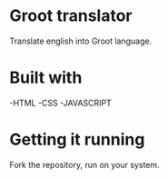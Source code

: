# Groot translator
Translate english into Groot language.

# Built with
-HTML
 -CSS 
 -JAVASCRIPT


 # Getting it running
 Fork the repository, run on your system.